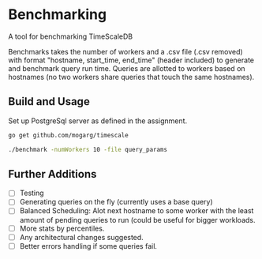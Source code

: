 # Benchmarking

A tool for benchmarking TimeScaleDB

Benchmarks takes the number of workers and a .csv file (.csv removed) with format "hostname, start_time, end_time" (header included) to generate and benchmark query run time. Queries are allotted to workers based on hostnames (no two workers share queries that touch the same hostnames).

## Build and Usage

Set up PostgreSql server as defined in the assignment. 

```bash
go get github.com/mogarg/timescale

./benchmark -numWorkers 10 -file query_params
```

## Further Additions

- [ ] Testing
- [ ] Generating queries on the fly (currently uses a base query)
- [ ] Balanced Scheduling: Alot next hostname to some worker with the least amount of pending queries to run (could be useful for bigger workloads.
- [ ] More stats by percentiles.
- [ ] Any architectural changes suggested.
- [ ] Better errors handling if some queries fail.

